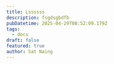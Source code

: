 ```yaml
---
title: Lssssss
description: fsgdsgbdfb
pubDatetime: 2025-04-29T08:52:09.179Z
tags:
  - docs
draft: false
featured: true
author: Sat Naing
---
```


